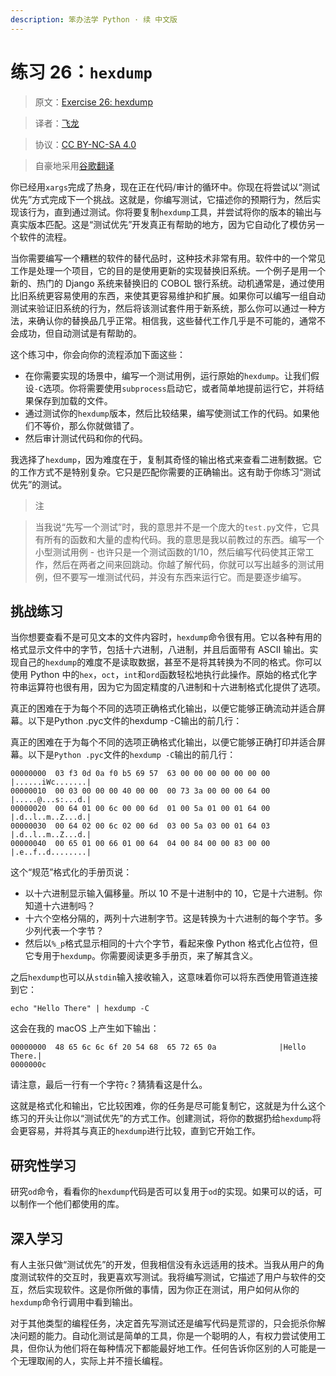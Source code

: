 ```yaml
---
description: 笨办法学 Python · 续 中文版
---
```


# 练习 26：`hexdump`

> 原文：[Exercise 26: hexdump](https://learncodethehardway.org/more-python-book/ex26.html)

> 译者：[飞龙](https://github.com/wizardforcel)

> 协议：[CC BY-NC-SA 4.0](http://creativecommons.org/licenses/by-nc-sa/4.0/)

> 自豪地采用[谷歌翻译](https://translate.google.cn/)

你已经用`xargs`完成了热身，现在正在代码/审计的循环中。你现在将尝试以“测试优先”方式完成下一个挑战。这就是，你编写测试，它描述你的预期行为，然后实现该行为，直到通过测试。你将要复制`hexdump`工具，并尝试将你的版本的输出与真实版本匹配。这是“测试优先”开发真正有帮助的地方，因为它自动化了模仿另一个软件的流程。

当你需要编写一个糟糕的软件的替代品时，这种技术非常有用。软件中的一个常见工作是处理一个项目，它的目的是使用更新的实现替换旧系统。一个例子是用一个新的、热门的 Django 系统来替换旧的 COBOL 银行系统。动机通常是，通过使用比旧系统更容易使用的东西，来使其更容易维护和扩展。如果你可以编写一组自动测试来验证旧系统的行为，然后将该测试套件用于新系统，那么你可以通过一种方法，来确认你的替换品几乎正常。相信我，这些替代工作几乎是不可能的，通常不会成功，但自动测试是有帮助的。

这个练习中，你会向你的流程添加下面这些：

+   在你需要实现的场景中，编写一个测试用例，运行原始的`hexdump`。让我们假设`-C`选项。你将需要使用`subprocess`启动它，或者简单地提前运行它，并将结果保存到加载的文件。
+   通过测试你的`hexdump`版本，然后比较结果，编写使测试工作的代码。如果他们不等价，那么你就做错了。
+   然后审计测试代码和你的代码。

我选择了`hexdump`，因为难度在于，复制其奇怪的输出格式来查看二进制数据。它的工作方式不是特别复杂。它只是匹配你需要的正确输出。这有助于你练习“测试优先”的测试。

> 注

> 当我说“先写一个测试”时，我的意思并不是一个庞大的`test.py`文件，它具有所有的函数和大量的虚构代码。我的意思是我以前教过的东西。编写一个小型测试用例 - 也许只是一个测试函数的1/10，然后编写代码使其正常工作，然后在两者之间来回跳动。你越了解代码，你就可以写出越多的测试用例，但不要写一堆测试代码，并没有东西来运行它。而是要逐步编写。

## 挑战练习

当你想要查看不是可见文本的文件内容时，`hexdump`命令很有用。它以各种有用的格式显示文件中的字节，包括十六进制，八进制，并且后面带有 ASCII 输出。实现自己的`hexdump`的难度不是读取数据，甚至不是将其转换为不同的格式。你可以使用 Python 中的`hex`，`oct`，`int`和`ord`函数轻松地执行此操作。原始的格式化字符串运算符也很有用，因为它为固定精度的八进制和十六进制格式化提供了选项。

真正的困难在于为每个不同的选项正确格式化输出，以便它能够正确流动并适合屏幕。以下是Python .pyc文件的hexdump -C输出的前几行：

真正的困难在于为每个不同的选项正确格式化输出，以便它能够正确打印并适合屏幕。以下是`Python .pyc`文件的`hexdump -C`输出的前几行：

```
00000000  03 f3 0d 0a f0 b5 69 57  63 00 00 00 00 00 00 00  |......iWc.......|
00000010  00 03 00 00 00 40 00 00  00 73 3a 00 00 00 64 00  |.....@...s:...d.|
00000020  00 64 01 00 6c 00 00 6d  01 00 5a 01 00 01 64 00  |.d..l..m..Z...d.|
00000030  00 64 02 00 6c 02 00 6d  03 00 5a 03 00 01 64 03  |.d..l..m..Z...d.|
00000040  00 65 01 00 66 01 00 64  04 00 84 00 00 83 00 00  |.e..f..d........|
```

这个“规范”格式化的手册页说：

+   以十六进制显示输入偏移量。所以 10 不是十进制中的 10，它是十六进制。你知道十六进制吗？
+   十六个空格分隔的，两列十六进制字节。这是转换为十六进制的每个字节。多少列代表一个字节？
+   然后以`%_p`格式显示相同的十六个字节，看起来像 Python 格式化占位符，但它专用于`hexdump`。你需要阅读更多手册页，来了解其含义。

之后`hexdump`也可以从`stdin`输入接收输入，这意味着你可以将东西使用管道连接到它：

```
echo "Hello There" | hexdump -C
```

这会在我的 macOS 上产生如下输出：

```
00000000  48 65 6c 6c 6f 20 54 68  65 72 65 0a              |Hello There.|
0000000c
```

请注意，最后一行有一个字符`c`？猜猜看这是什么。

这就是格式化和输出，它比较困难，你的任务是尽可能复制它，这就是为什么这个练习的开头让你以“测试优先”的方式工作。创建测试，将你的数据扔给`hexdump`将会更容易，并将其与真正的`hexdump`进行比较，直到它开始工作。

## 研究性学习

研究`od`命令，看看你的`hexdump`代码是否可以复用于`od`的实现。如果可以的话，可以制作一个他们都使用的库。

## 深入学习

有人主张只做“测试优先”的开发，但我相信没有永远适用的技术。当我从用户的角度测试软件的交互时，我更喜欢写测试。我将编写测试，它描述了用户与软件的交互，然后实现软件。这是你所做的事情，因为你正在测试，用户如何从你的`hexdump`命令行调用中看到输出。

对于其他类型的编程任务，决定首先写测试还是编写代码是荒谬的，只会扼杀你解决问题的能力。自动化测试是简单的工具，你是一个聪明的人，有权力尝试使用工具，但你认为他们将在每种情况下都能最好地工作。任何告诉你区别的人可能是一个无理取闹的人，实际上并不擅长编程。
